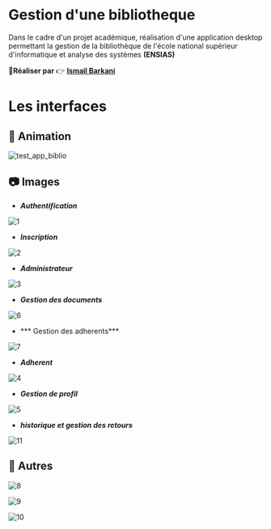 # Gestion d'une bibliotheque
Dans le cadre d'un projet académique, réalisation d'une application desktop  permettant la gestion de la bibliothèque de l'école national supérieur d'informatique et analyse des systèmes **(ENSIAS)**

:boy:**Réaliser par** :point_right: <a href="https://github.com/IsmailBarkani"> **Ismail Barkani** </a>

# Les interfaces

## :movie_camera: Animation 

![test_app_biblio](https://user-images.githubusercontent.com/51321011/59150829-deeee080-8a29-11e9-8b99-f18f223badba.gif)

## :camera: Images
* ***Authentification***

![1](https://user-images.githubusercontent.com/51321011/59149722-66802380-8a19-11e9-9b6c-968ec91db8e7.PNG)

*  ***Inscription***

![2](https://user-images.githubusercontent.com/51321011/59149730-86afe280-8a19-11e9-80ea-92ff12e03a41.PNG)

* ***Administrateur***

![3](https://user-images.githubusercontent.com/51321011/59149747-c7a7f700-8a19-11e9-931f-436fc66cf4c4.PNG)

* ***Gestion des documents***

![6](https://user-images.githubusercontent.com/51321011/59149815-c75c2b80-8a1a-11e9-8851-8812d36aa995.PNG)

* *** Gestion des adherents***

![7](https://user-images.githubusercontent.com/51321011/59149820-d347ed80-8a1a-11e9-820e-a4c89f01e634.PNG)

* ***Adherent*** 

![4](https://user-images.githubusercontent.com/51321011/59149750-e60df280-8a19-11e9-82ca-52c648dea1f4.PNG)

* ***Gestion de profil***

![5](https://user-images.githubusercontent.com/51321011/59149805-ab588a00-8a1a-11e9-805e-b97caba3e47c.PNG)

* ***historique et gestion des retours***

![11](https://user-images.githubusercontent.com/51321011/59149891-c8da2380-8a1b-11e9-9300-a5fba8d4005f.PNG)

## :paperclip: Autres

![8](https://user-images.githubusercontent.com/51321011/59149895-cf689b00-8a1b-11e9-805d-f1cbac10cc6e.PNG)

![9](https://user-images.githubusercontent.com/51321011/59149905-e7401f00-8a1b-11e9-8b95-e4bb3d76bfc3.PNG)

![10](https://user-images.githubusercontent.com/51321011/59149900-e0191100-8a1b-11e9-8e80-b15efd0edb2c.PNG)



